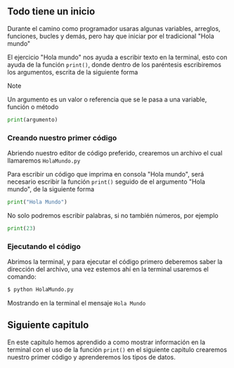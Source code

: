 ## Todo tiene un inicio

Durante el camino como programador usaras algunas variables, arreglos, funciones, bucles y demás, pero hay que iniciar por el tradicional "Hola mundo"

El ejercicio "Hola mundo" nos ayuda a escribir texto en la terminal, esto con ayuda de la función `print()`, donde dentro de los paréntesis escribiremos los argumentos, escrita de la siguiente forma

>[!NOTE]
>Un argumento es un valor o referencia que se le pasa a una variable, función o método

```python
print(argumento)
```

### Creando nuestro primer código

Abriendo nuestro editor de código preferido, crearemos un archivo el cual llamaremos `HolaMundo.py`

Para escribir un código que imprima en consola "Hola mundo", será necesario escribir la función `print()` seguido de el argumento "Hola mundo", de la siguiente forma
```python
print("Hola Mundo")
```
No solo podremos escribir palabras, si no también números, por ejemplo
```python
print(23)
```

### Ejecutando el código

Abrimos la terminal, y para ejecutar el código primero deberemos saber la dirección del archivo, una vez estemos ahí en la terminal usaremos el comando:

```bash
$ python HolaMundo.py
```
Mostrando en la terminal el mensaje `Hola Mundo`

 
## Siguiente capitulo 

En este capitulo hemos aprendido a como mostrar información en la terminal con el uso de la función `print()` en el siguiente capitulo crearemos nuestro primer código y aprenderemos los tipos de datos.
